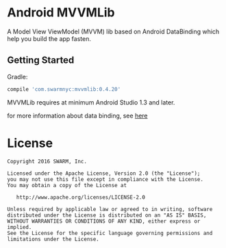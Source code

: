 Android MVVMLib
========

A Model View ViewModel (MVVM) lib based on Android DataBinding which help you build the app fasten.


Getting Started
--------

Gradle:
```groovy
compile 'com.swarmnyc:mvvmlib:0.4.20'
```

MVVMLib requires at minimum Android Studio 1.3 and later.

for more information about data binding, see [here](https://developer.android.com/topic/libraries/data-binding/index.html)


License
=======

    Copyright 2016 SWARM, Inc.

    Licensed under the Apache License, Version 2.0 (the "License");
    you may not use this file except in compliance with the License.
    You may obtain a copy of the License at

       http://www.apache.org/licenses/LICENSE-2.0

    Unless required by applicable law or agreed to in writing, software
    distributed under the License is distributed on an "AS IS" BASIS,
    WITHOUT WARRANTIES OR CONDITIONS OF ANY KIND, either express or implied.
    See the License for the specific language governing permissions and
    limitations under the License.